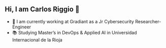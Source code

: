 ## Hi, I am Carlos Riggio 👋

<!--
**CarlosRiggio/CarlosRiggio** is a ✨ _special_ ✨ repository because its `README.md` (this file) appears on your GitHub profile.

Here are some ideas to get you started:

- 🔭 I’m currently working on ...
- 🌱 I’m currently learning ...
- 👯 I’m looking to collaborate on ...
- 🤔 I’m looking for help with ...
- 💬 Ask me about ...
- 📫 How to reach me: ...
- 😄 Pronouns: ...
- ⚡ Fun fact: ...
-->
- 💼 I am currently working at Gradiant as a Jr Cybersecurity Researcher-Engineer
- 📚 Studying Master’s in DevOps & Applied AI in Universidad Internacional de la Rioja
